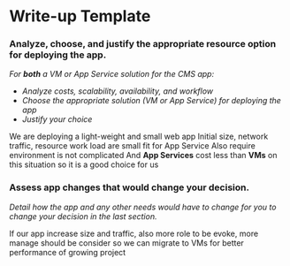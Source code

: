 # Write-up Template

### Analyze, choose, and justify the appropriate resource option for deploying the app.

*For **both** a VM or App Service solution for the CMS app:*
- *Analyze costs, scalability, availability, and workflow*
- *Choose the appropriate solution (VM or App Service) for deploying the app*
- *Justify your choice*

We are deploying a light-weight and small web app
Initial size, network traffic, resource work load are small fit for App Service
Also require environment is not complicated
And **App Services** cost less than **VMs** on this situation so it is a good choice for us

### Assess app changes that would change your decision.

*Detail how the app and any other needs would have to change for you to change your decision in the last section.* 

If our app increase size and traffic, also more role to be evoke, more manage should be consider
so we can migrate to VMs for better performance of growing project